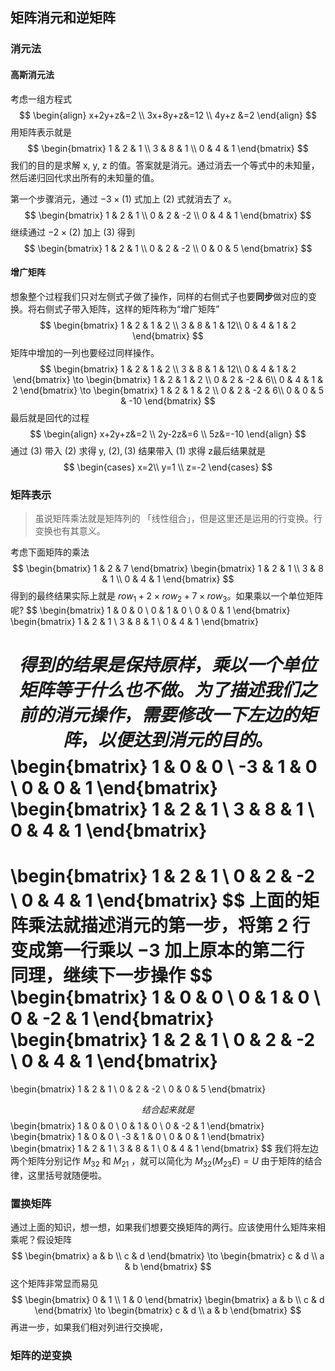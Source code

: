 ## 矩阵消元和逆矩阵
### 消元法
#### 高斯消元法
考虑一组方程式
$$
\begin{align}
x+2y+z&=2 \\
3x+8y+z&=12 \\
4y+z &=2
\end{align}
$$
用矩阵表示就是
$$
\begin{bmatrix}
1 & 2 & 1  \\
3 & 8 & 1 \\
0 & 4 & 1
\end{bmatrix}
$$
我们的目的是求解 x, y, z 的值。答案就是消元。通过消去一个等式中的未知量，然后递归回代求出所有的未知量的值。

第一个步骤消元，通过 $-3\times(1)$ 式加上 $(2)$ 式就消去了 $x$。
$$
\begin{bmatrix}
1 & 2 & 1 \\
0 & 2 & -2 \\
0 & 4 & 1
\end{bmatrix}
$$
继续通过 $-2\times(2)$ 加上 $(3)$ 得到
$$
\begin{bmatrix}
1 & 2 & 1 \\
0 & 2 & -2 \\
0 & 0 & 5
\end{bmatrix}
$$
#### 增广矩阵
想象整个过程我们只对左侧式子做了操作，同样的右侧式子也要**同步**做对应的变换。将右侧式子带入矩阵，这样的矩阵称为“增广矩阵”
$$
\begin{bmatrix}
1 & 2 & 1  & 2 \\
3 & 8 & 1  & 12\\
0 & 4 & 1 & 2
\end{bmatrix}
$$
矩阵中增加的一列也要经过同样操作。
$$
\begin{bmatrix}
1 & 2 & 1  & 2 \\
3 & 8 & 1  & 12\\
0 & 4 & 1 & 2
\end{bmatrix}
\to
\begin{bmatrix}
1 & 2 & 1  & 2 \\
0 & 2 & -2  & 6\\
0 & 4 & 1 & 2
\end{bmatrix}
\to
\begin{bmatrix}
1 & 2 & 1  & 2 \\
0 & 2 & -2  & 6\\
0 & 0 & 5 & -10
\end{bmatrix}
$$
最后就是回代的过程
$$
\begin{align}
x+2y+z&=2 \\
2y-2z&=6 \\
5z&=-10
\end{align}
$$
通过 $(3)$ 带入 $(2)$ 求得 y, $(2),(3)$ 结果带入 $(1)$ 求得 z最后结果就是
$$
\begin{cases}
x=2\\
y=1 \\
z=-2
\end{cases}
$$
### 矩阵表示
> 虽说矩阵乘法就是矩阵列的 「线性组合」，但是这里还是运用的行变换。行变换也有其意义。

考虑下面矩阵的乘法
$$
\begin{bmatrix}
1 & 2 & 7
\end{bmatrix}
\begin{bmatrix}
1 & 2 & 1 \\
3 & 8 & 1 \\
0 & 4 & 1
\end{bmatrix}
$$
得到的最终结果实际上就是 $row_{1}+2\times row_{2}+7\times row_{3}$。如果乘以一个单位矩阵呢?
$$
\begin{bmatrix}
1 & 0 & 0 \\
0 & 1 & 0 \\
0 & 0 & 1
\end{bmatrix}
\begin{bmatrix}
1 & 2 & 1 \\
3 & 8 & 1 \\
0 & 4 & 1
\end{bmatrix}

$$
得到的结果是保持原样，乘以一个单位矩阵等于什么也不做。为了描述我们之前的消元操作，需要修改一下左边的矩阵，以便达到消元的目的。
$$
\begin{bmatrix}
1 & 0 & 0 \\
-3 & 1 & 0 \\
0 & 0 & 1
\end{bmatrix}
\begin{bmatrix}
1 & 2 & 1 \\
3 & 8 & 1 \\
0 & 4 & 1
\end{bmatrix}
=
\begin{bmatrix}
1 & 2 & 1 \\
0 & 2 & -2 \\
0 & 4 & 1
\end{bmatrix}
$$
上面的矩阵乘法就描述消元的第一步，将第 2 行变成第一行乘以 $-3$ 加上原本的第二行
同理，继续下一步操作
$$
\begin{bmatrix}
1 & 0 & 0  \\
0 & 1 & 0 \\
0 & -2 & 1
\end{bmatrix}
\begin{bmatrix}
1 & 2 & 1 \\
0 & 2 & -2 \\
0 & 4 & 1
\end{bmatrix}
=
\begin{bmatrix}
1 &  2 & 1 \\
0 & 2 & -2 \\
0 & 0 & 5
\end{bmatrix}

$$
结合起来就是
$$
\begin{bmatrix}
1 & 0 & 0 \\
0 & 1 & 0 \\
0 & -2 & 1
\end{bmatrix}
\begin{bmatrix}
1 & 0 & 0 \\
-3 & 1 & 0 \\
0 & 0 & 1
\end{bmatrix}
\begin{bmatrix}
1 & 2 & 1 \\
3 & 8 & 1 \\
0 & 4 & 1
\end{bmatrix}
$$
我们将左边两个矩阵分别记作 $M_{32}$ 和 $M_{21}$ ，就可以简化为 $M_{32}(M_{23}E)=U$
由于矩阵的结合律，这里括号就随便啦。

### 置换矩阵
通过上面的知识，想一想，如果我们想要交换矩阵的两行。应该使用什么矩阵来相乘呢？假设矩阵 $$
\begin{bmatrix}
a & b \\
c & d
\end{bmatrix}
\to
\begin{bmatrix}
c & d \\
a & b
\end{bmatrix}
$$
这个矩阵非常显而易见
$$
\begin{bmatrix}
0 & 1 \\
1 & 0
\end{bmatrix}
\begin{bmatrix}
a & b \\
c & d
\end{bmatrix}
\to
\begin{bmatrix}
c & d \\
a & b
\end{bmatrix}
$$
再进一步，如果我们相对列进行交换呢，
### 矩阵的逆变换

